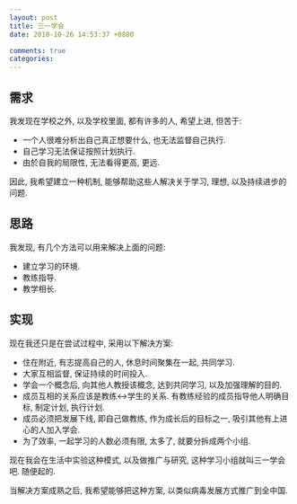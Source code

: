 ```yaml
---
layout: post
title: 三一学会
date: 2010-10-26 14:53:37 +0800

comments: true
categories: 
---
```

需求
-----------------

我发现在学校之外, 以及学校里面, 都有许多的人, 希望上进, 但苦于:

-   一个人很难分析出自己真正想要什么, 也无法监督自己执行.
-   自己学习无法保证按照计划执行.
-   由於自我的局限性, 无法看得更高, 更远.

因此, 我希望建立一种机制, 能够帮助这些人解决关于学习, 理想,
以及持续进步的问题.

思路
-----------------

我发现, 有几个方法可以用来解决上面的问题:

-   建立学习的环境.
-   教练指导.
-   教学相长.

实现
-----------------

现在我还只是在尝试过程中, 采用以下解决方案:

-   住在附近, 有志提高自己的人, 休息时间聚集在一起, 共同学习.
-   大家互相监督, 保证持续的时间投入.
-   学会一个概念后, 向其他人教授该概念, 达到共同学习, 以及加强理解的目的.
-   成员互相的关系应该是教练<-\>学生的关系. 有教练经验的成员指导他人明确目标, 制定计划, 执行计划.
-   成员必须把发展下线, 即自己做教练, 作为成长后的目标之一, 吸引其他有上进心的人加入学会.
-   为了效率, 一起学习的人数必须有限, 太多了, 就要分拆成两个小组.

现在我会在生活中实验这种模式, 以及做推广与研究,
这种学习小组就叫三一学会吧. 随便起的.

当解决方案成熟之后, 我希望能够把这种方案,
以类似病毒发展方式推广到全中国.